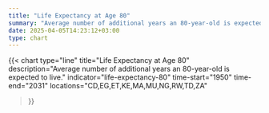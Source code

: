 ```yaml
---
title: "Life Expectancy at Age 80"
summary: "Average number of additional years an 80-year-old is expected to live"
date: 2025-04-05T14:23:12+03:00
type: chart
---
```


{{< chart
    type="line"
    title="Life Expectancy at Age 80"
    description="Average number of additional years an 80-year-old is expected to live."
    indicator="life-expectancy-80"
    time-start="1950"
    time-end="2031"
    locations="CD,EG,ET,KE,MA,MU,NG,RW,TD,ZA"
>}}
